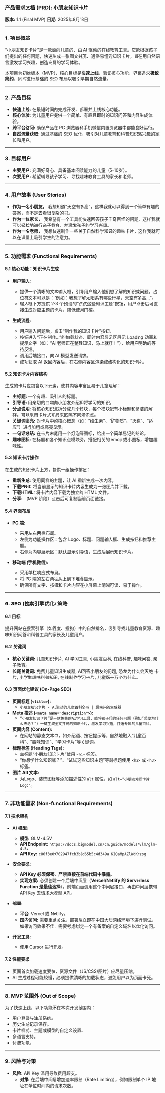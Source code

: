 ### **产品需求文档 (PRD): 小朋友知识卡片**

**版本:** 1.1 (Final MVP)
**日期:** 2025年8月18日

---

### 1. 项目概述

“小朋友知识卡片”是一款面向儿童的、由 AI 驱动的在线教育工具。它能根据孩子们提出的任何问题，快速生成一张图文并茂、通俗易懂的知识卡片，旨在用自然语言激发学习兴趣，创造专属的学习体验。

本项目为初始版本（MVP），核心目标是**快速上线**，验证核心功能，界面追求**极致简约**，同时进行基础的 SEO 布局以吸引早期自然流量。

---

### 2. 产品目标

*   **快速上线:** 在最短时间内完成开发、部署并上线核心功能。
*   **核心体验:** 为儿童用户提供一个简单、有趣且即时的知识问答和内容生成体验。
*   **跨平台访问:** 确保产品在 PC 浏览器和手机微信内置浏览器中都能良好运行。
*   **自然流量获取:** 通过基础的 SEO 优化，吸引对儿童教育和科普知识感兴趣的家长和用户。

---

### 3. 目标用户

*   **主要用户:** 充满好奇心、具备基本阅读能力的儿童（5-10岁）。
*   **次要用户:** 希望辅导孩子学习、寻找趣味教育工具的家长和老师。

---

### 4. 用户故事 (User Stories)

*   **作为一名小朋友，** 我想知道“天空有多高”，这样我就可以得到一个简单有趣的答案，而不是去看很复杂的书。
*   **作为一位家长，** 我希望有一个工具能快速回答孩子千奇百怪的问题，这样我就可以轻松地进行亲子教育，并激发孩子的学习兴趣。
*   **作为一名老师，** 我想快速制作一些关于自然科学知识的趣味卡片，这样我就可以在课堂上吸引学生的注意力。

---

### 5. 功能需求 (Functional Requirements)

#### 5.1 核心功能：知识卡片生成

*   **用户输入:**
    *   提供一个清晰的文本输入框，引导用户输入他们想了解的知识或问题。占位符文本可以是：“例如：我想了解太阳系有哪些行星，天空有多高...”。
    *   输入框下方提供 2-3 个预设的“试试这些知识主题”按钮，用户点击后可直接生成对应主题的卡片，降低使用门槛。

*   **生成流程:**
    *   用户输入问题后，点击“制作我的知识卡片”按钮。
    *   按钮进入“正在制作...”的加载状态，同时内容显示区展示 Loading 动画和提示文字（如：“AI 老师正在整理知识，马上就好！”），给用户明确的等待反馈。
    *   调用后端接口，向 AI 模型发送请求。
    *   成功获取 AI 返回内容后，在右侧内容区渲染成结构化的知识卡片。

#### 5.2 知识卡片内容结构

生成的卡片应包含以下元素，使其内容丰富且易于儿童理解：

*   **主标题:** 一个有趣、吸引人的标题。
*   **引导语:** 用亲切的口吻向小朋友介绍即将学习的知识。
*   **分点说明:** 将核心知识点拆分成几个模块，每个模块配有小标题和简洁的解释。可以采用卡片式布局来区隔不同知识点。
*   **关键词高亮:** 对卡片中的核心概念（如：“维生素”、“矿物质”、“灭绝”、“适应”）进行加粗或高亮显示。
*   **一句话总结:** 在卡片末尾用一个灯泡等图标，给出一个简单易记的结论。
*   **趣味图标:** 在标题和各个知识点模块旁，搭配相关的 emoji 或小图标，增加趣味性。

#### 5.3 知识卡片操作

在生成的知识卡片上方，提供一组操作按钮：

*   **重新生成:** 使用同样的主题，让 AI 重新生成一次内容。
*   **下载PNG:** 将当前显示的知识卡片内容生成为一张图片并下载。
*   **下载HTML:** 将卡片内容下载为独立的 HTML 文件。
*   **分享:** （MVP 阶段）点击后可复制当前页面链接。

#### 5.4 界面布局

*   **PC 端:**
    *   采用左右两栏布局。
    *   左侧为功能操作区：包含 Logo、标题、问题输入框、生成按钮和推荐主题。
    *   右侧为内容展示区：默认显示引导语，生成后展示知识卡片。

*   **移动端 (手机微信):**
    *   采用单栏响应式布局。
    *   将 PC 端的左右两栏从上到下堆叠显示。
    *   确保所有文字、按钮和卡片内容在小屏幕上清晰可读、易于操作。

---

### 6. SEO (搜索引擎优化) 策略

#### 6.1 目标
提升网站在搜索引擎（如百度、搜狗）中的自然排名，吸引寻找儿童教育资源、趣味知识问答和科普工具的家长及儿童用户。

#### 6.2 关键词
*   **核心关键词:** 儿童知识卡片, AI 学习工具, 小朋友百科, 在线科普, 趣味问答, 亲子教育。
*   **长尾关键词:** 免费儿童知识生成器, AI回答小朋友的问题, 恐龙为什么会灭绝 卡片, 小学生趣味科普知识, 在线制作学习卡片, 儿童版十万个为什么。

#### 6.3 页面优化建议 (On-Page SEO)
*   **页面标题 (`<title>`):**
    *   `小朋友知识卡片 - AI驱动的儿童百科全书 | 趣味问答生成器`
*   **Meta 描述 (`<meta name="description">`):**
    *   `“小朋友知识卡片”是一款免费的AI学习工具，能将孩子们的任何问题（例如“恐龙为什么灭绝？”）一键生成图文并茂的知识卡片，激发学习兴趣，打造专属的儿童百科。`
*   **页面内容 (Content):**
    *   在网站的静态文本中，如介绍语、按钮提示等，自然地融入“儿童百科”、“趣味知识”、“学习卡片”等关键词。
*   **标题标签 (Heading Tags):**
    *   主标题“小朋友知识卡片”使用 `<h1>` 标签。
    *   “你想学什么知识呢？”、“试试这些知识主题”等副标题使用 `<h2>` 或 `<h3>` 标签。
*   **图片 Alt 文本:**
    *   为Logo、装饰图标等添加描述性的 `alt` 属性，如 `alt="小朋友知识卡片Logo"`。

---

### 7. 非功能需求 (Non-functional Requirements)

#### 7.1 技术架构

*   **AI 模型:**
    *   **模型:** GLM-4.5V
    *   **API Endpoint:** `https://docs.bigmodel.cn/cn/guide/models/vlm/glm-4.5v`
    *   **API Key:** `c86f3e09702947fcb3b1d65b5c4d349a.KIQaMpAZlWdKrzsg`

*   **安全要求:**
    *   **API Key 必须保密，严禁直接在前端代码中暴露。**
    *   **实现方案:** 必须创建一个后端中间层（**Vercel/Netlify 的 Serverless Function 是最佳选择**），前端页面调用这个中间层接口，再由中间层携带 API Key 去请求大模型 API。

*   **部署:**
    *   **平台:** Vercel 或 Netlify。
    *   **国内访问:** 需要重点关注。部署后立即在中国大陆网络环境下进行测试。如果访问效果不佳，需要考虑绑定一个有备案的自定义域名以优化访问。

*   **开发工具:**
    *   使用 Cursor 进行开发。

#### 7.2 性能要求

*   页面首次加载速度要快，资源文件（JS/CSS/图片）应尽量压缩。
*   AI 生成过程可能较慢，必须提供清晰的加载状态，避免用户以为页面卡死。

---

### 8. MVP 范围外 (Out of Scope)

为了快速上线，以下功能**不**在本次开发范围内：

*   用户登录与注册系统。
*   历史生成记录保存。
*   卡片样式、主题或模型的自定义设置。
*   多语言支持。
*   付费功能。

---

### 9. 风险与对策

*   **风险:** API Key 滥用导致费用超支。
    *   **对策:** 在后端中间层增加速率限制（Rate Limiting），例如限制单个 IP 地址在单位时间内的请求次数。